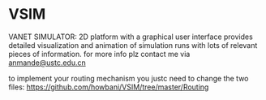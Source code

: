 # VSIM
VANET SIMULATOR: 2D platform with a graphical user interface provides detailed visualization and animation of simulation runs with lots of relevant pieces of information.
for more info plz contact me via anmande@ustc.edu.cn

to implement your routing mechanism you justc need to change the two files:
   https://github.com/howbani/VSIM/tree/master/Routing
